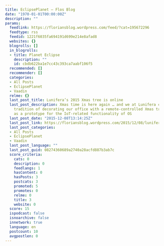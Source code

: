 ```yaml
---
title: EclipsePlanet – Flos Blog
date: "1970-01-01T00:00:00Z"
description: ""
params:
  feedlink: https://floriansblog.wordpress.com/feed/?cat=195672296
  feedtype: rss
  feedid: 1221f6035fa694191d699e214e8afad8
  websites: {}
  blogrolls: []
  in_blogrolls:
  - title: Planet Eclipse
    description: ""
    id: cbdb622ba1e7cc43c393ca7aabf106f5
  recommended: []
  recommender: []
  categories:
  - All Posts
  - EclipsePlanet
  - Vaadin
  relme: {}
  last_post_title: Lunifera’s 2015 Xmas tree is online
  last_post_description: Xmas time is here again … and we at Lunifera continue our
    tradition of decorating our office with a remote-controlled Xmas tree that serves
    as a prototype for the IoT-related functionality of OS
  last_post_date: "2015-12-08T13:14:25Z"
  last_post_link: https://floriansblog.wordpress.com/2015/12/08/luniferas-2015-xmas-tree-is-online/
  last_post_categories:
  - All Posts
  - EclipsePlanet
  - Vaadin
  last_post_language: ""
  last_post_guid: 08274360689a2740a28acfd887b3ab7c
  score_criteria:
    cats: 0
    description: 0
    feedlangs: 1
    hasContent: 0
    hasPosts: 3
    postcats: 3
    promoted: 5
    promotes: 0
    relme: 0
    title: 3
    website: 0
  score: 15
  ispodcast: false
  isnoarchive: false
  innetwork: true
  language: en
  postcount: 10
  avgpostlen: 0
---
```

